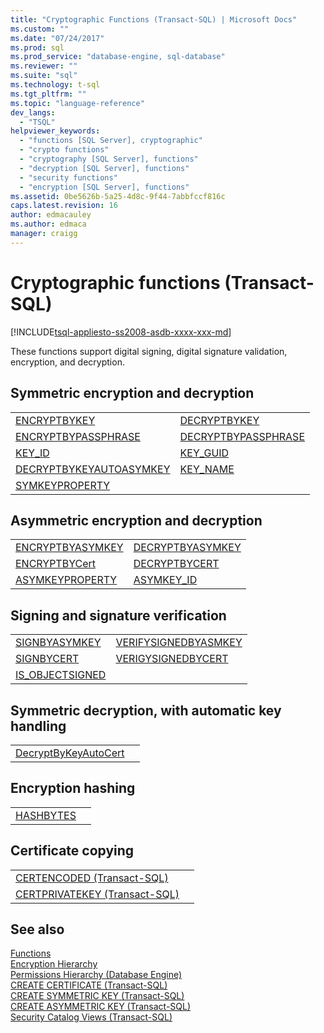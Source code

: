 ```yaml
---
title: "Cryptographic Functions (Transact-SQL) | Microsoft Docs"
ms.custom: ""
ms.date: "07/24/2017"
ms.prod: sql
ms.prod_service: "database-engine, sql-database"
ms.reviewer: ""
ms.suite: "sql"
ms.technology: t-sql
ms.tgt_pltfrm: ""
ms.topic: "language-reference"
dev_langs: 
  - "TSQL"
helpviewer_keywords: 
  - "functions [SQL Server], cryptographic"
  - "crypto functions"
  - "cryptography [SQL Server], functions"
  - "decryption [SQL Server], functions"
  - "security functions"
  - "encryption [SQL Server], functions"
ms.assetid: 0be5626b-5a25-4d8c-9f44-7abbfccf816c
caps.latest.revision: 16
author: edmacauley
ms.author: edmaca
manager: craigg
---
```

# Cryptographic functions (Transact-SQL)
[!INCLUDE[tsql-appliesto-ss2008-asdb-xxxx-xxx-md](../../includes/tsql-appliesto-ss2008-asdb-xxxx-xxx-md.md)]

These functions support digital signing, digital signature validation, encryption, and decryption.
  
## Symmetric encryption and decryption
  
|||  
|-|-|  
|[ENCRYPTBYKEY](../../t-sql/functions/encryptbykey-transact-sql.md)|[DECRYPTBYKEY](../../t-sql/functions/decryptbykey-transact-sql.md)|  
|[ENCRYPTBYPASSPHRASE](../../t-sql/functions/encryptbypassphrase-transact-sql.md)|[DECRYPTBYPASSPHRASE](../../t-sql/functions/decryptbypassphrase-transact-sql.md)|  
|[KEY_ID](../../t-sql/functions/key-id-transact-sql.md)|[KEY_GUID](../../t-sql/functions/key-guid-transact-sql.md)|  
|[DECRYPTBYKEYAUTOASYMKEY](../../t-sql/functions/decryptbykeyautoasymkey-transact-sql.md)|[KEY_NAME](../../t-sql/functions/key-name-transact-sql.md)|  
|[SYMKEYPROPERTY](../../t-sql/functions/symkeyproperty-transact-sql.md)||  
  
## Asymmetric encryption and decryption
  
|||  
|-|-|  
|[ENCRYPTBYASYMKEY](../../t-sql/functions/encryptbyasymkey-transact-sql.md)|[DECRYPTBYASYMKEY](../../t-sql/functions/decryptbyasymkey-transact-sql.md)|  
|[ENCRYPTBYCert](../../t-sql/functions/encryptbycert-transact-sql.md)|[DECRYPTBYCERT](../../t-sql/functions/decryptbycert-transact-sql.md)|  
|[ASYMKEYPROPERTY](../../t-sql/functions/asymkeyproperty-transact-sql.md)|[ASYMKEY_ID](../../t-sql/functions/asymkey-id-transact-sql.md)|  
  
## Signing and signature verification
  
|||  
|-|-|  
|[SIGNBYASYMKEY](../../t-sql/functions/signbyasymkey-transact-sql.md)|[VERIFYSIGNEDBYASMKEY](../../t-sql/functions/verifysignedbyasymkey-transact-sql.md)|  
|[SIGNBYCERT](../../t-sql/functions/signbycert-transact-sql.md)|[VERIGYSIGNEDBYCERT](../../t-sql/functions/verifysignedbycert-transact-sql.md)|  
|[IS_OBJECTSIGNED](../../t-sql/functions/is-objectsigned-transact-sql.md)||  
  
## Symmetric decryption, with automatic key handling
  
|||  
|-|-|  
|[DecryptByKeyAutoCert](../../t-sql/functions/decryptbykeyautocert-transact-sql.md)||  
  
## Encryption hashing
  
|||  
|-|-|  
|[HASHBYTES](../../t-sql/functions/hashbytes-transact-sql.md)||  
  
## Certificate copying
  
|||  
|-|-|  
|[CERTENCODED &#40;Transact-SQL&#41;](../../t-sql/functions/certencoded-transact-sql.md)||  
|[CERTPRIVATEKEY &#40;Transact-SQL&#41;](../../t-sql/functions/certprivatekey-transact-sql.md)||  
  
## See also
[Functions](../../t-sql/functions/functions.md)  
[Encryption Hierarchy](../../relational-databases/security/encryption/encryption-hierarchy.md)  
[Permissions Hierarchy &#40;Database Engine&#41;](../../relational-databases/security/permissions-hierarchy-database-engine.md)  
[CREATE CERTIFICATE &#40;Transact-SQL&#41;](../../t-sql/statements/create-certificate-transact-sql.md)  
[CREATE SYMMETRIC KEY &#40;Transact-SQL&#41;](../../t-sql/statements/create-symmetric-key-transact-sql.md)  
[CREATE ASYMMETRIC KEY &#40;Transact-SQL&#41;](../../t-sql/statements/create-asymmetric-key-transact-sql.md)  
[Security Catalog Views &#40;Transact-SQL&#41;](../../relational-databases/system-catalog-views/security-catalog-views-transact-sql.md)
  
  
